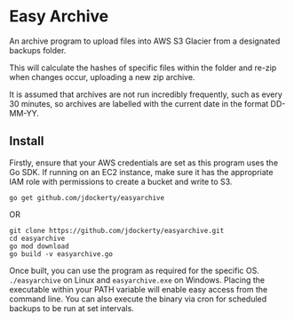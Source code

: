 # Easy Archive
An archive program to upload files into AWS S3 Glacier from a designated backups folder.

This will calculate the hashes of specific files within the folder and re-zip when changes occur, uploading a new zip archive.

It is assumed that archives are not run incredibly frequently, such as every 30 minutes, so archives are labelled with the current date in the format DD-MM-YY.

## Install

Firstly, ensure that your AWS credentials are set as this program uses the Go SDK. If running on an EC2 instance, make sure it has the appropriate IAM role with permissions to create a bucket and write to S3.
```
go get github.com/jdockerty/easyarchive
```
OR
```
git clone https://github.com/jdockerty/easyarchive.git
cd easyarchive
go mod download
go build -v easyarchive.go
```

Once built, you can use the program as required for the specific OS. `./easyarchive` on Linux and `easyarchive.exe` on Windows. Placing the executable within your PATH variable will enable easy access from the command line. You can also execute the binary via cron for scheduled backups to be run at set intervals.
